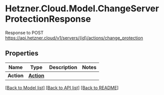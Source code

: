 # Hetzner.Cloud.Model.ChangeServerProtectionResponse
Response to POST https://api.hetzner.cloud/v1/servers/{id}/actions/change_protection

## Properties

Name | Type | Description | Notes
------------ | ------------- | ------------- | -------------
**Action** | [**Action**](Action.md) |  | 

[[Back to Model list]](../../README.md#documentation-for-models) [[Back to API list]](../../README.md#documentation-for-api-endpoints) [[Back to README]](../../README.md)

